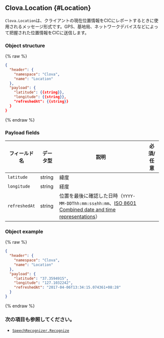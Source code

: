 ## Clova.Location {#Location}
`Clova.Location`は、クライアントの現在位置情報をCICにレポートするときに使用されるメッセージ形式です。GPS、基地局、ネットワークデバイスなどによって把握された位置情報をCICに送信します。

### Object structure
{% raw %}
```json
{
  "header": {
    "namespace": "Clova",
    "name": "Location"
  },
  "payload": {
    "latitude": {{string}},
    "longitude": {{string}},
    "refreshedAt": {{string}}
  }
}
```
{% endraw %}

### Payload fields

| フィールド名       | データ型    | 説明                     | 必須/任意 |
|---------------|---------|-----------------------------|:---------:|
| `latitude`      | string  | 緯度                                                                                     |  |
| `longitude`     | string  | 経度                                                                                     |  |
| `refreshedAt`   | string  | 位置を最後に確認した日時（`YYYY-MM-DDThh:mm:ss±hh:mm`、<a href="https://en.wikipedia.org/wiki/ISO_8601#Combined_date_and_time_representations" target="_blank">ISO 8601 Combined date and time representations</a>） |  |

### Object example
{% raw %}
```json
{
  "header": {
    "namespace": "Clova",
    "name": "Location"
  },
  "payload": {
    "latitude": "37.3594915",
    "longitude": "127.1032242",
    "refreshedAt": "2017-04-06T13:34:15.074361+08:28"
  }
}
```
{% endraw %}

### 次の項目も参照してください。
* [`SpeechRecognizer.Recognize`](/Develop/References/CICInterface/SpeechRecognizer.md#Recognize)
